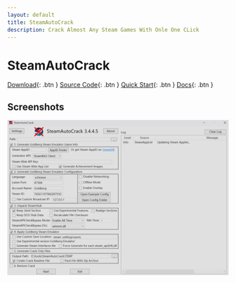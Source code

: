 ```yaml
---
layout: default
title: SteamAutoCrack
description: Crack Almost Any Steam Games With Onle One CLick
---
```


# SteamAutoCrack

[Download](https://github.com/SteamAutoCracks/Steam-auto-crack/releases/latest){: .btn }
[Source Code](https://github.com/YourUsername/SteamAutoCrack){: .btn }
[Quick Start](/docs/quickstart/){: .btn }
[Docs](/docs/){: .btn }


## Screenshots

[![Screenshot](/assets/img/screenshot.png)](/assets/img/screenshot.png)

